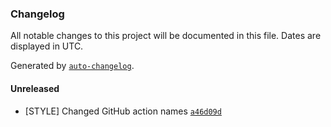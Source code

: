 ### Changelog

All notable changes to this project will be documented in this file. Dates are displayed in UTC.

Generated by [`auto-changelog`](https://github.com/CookPete/auto-changelog).

#### Unreleased

- [STYLE] Changed GitHub action names [`a46d09d`](https://github.com/C14-studio/.github/commit/a46d09d45c2ecde5bdb4794b84a6d25994702810)

